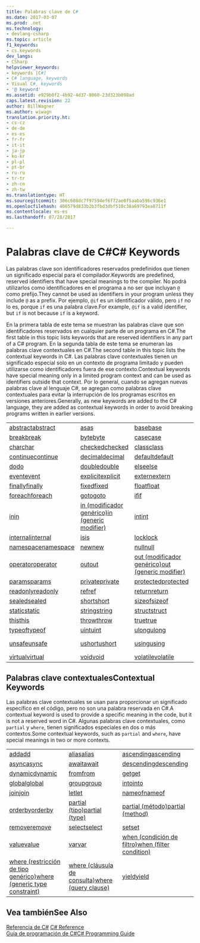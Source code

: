 ```yaml
---
title: Palabras clave de C#
ms.date: 2017-03-07
ms.prod: .net
ms.technology:
- devlang-csharp
ms.topic: article
f1_keywords:
- cs.keywords
dev_langs:
- CSharp
helpviewer_keywords:
- keywords [C#]
- C# language, keywords
- Visual C#, keywords
- '@ keyword'
ms.assetid: e929b0f2-4b92-4d37-8060-23d323b098ad
caps.latest.revision: 22
author: BillWagner
ms.author: wiwagn
translation.priority.ht:
- cs-cz
- de-de
- es-es
- fr-fr
- it-it
- ja-jp
- ko-kr
- pl-pl
- pt-br
- ru-ru
- tr-tr
- zh-cn
- zh-tw
ms.translationtype: HT
ms.sourcegitcommit: 306c608dc7f97594ef6f72ae0f5aaba596c936e1
ms.openlocfilehash: 406579d833b2b3fbd3dbf510c38a69793ea8711f
ms.contentlocale: es-es
ms.lasthandoff: 07/28/2017

---
```

# <a name="c-keywords"></a><span data-ttu-id="ce801-102">Palabras clave de C#</span><span class="sxs-lookup"><span data-stu-id="ce801-102">C# Keywords</span></span>
<span data-ttu-id="ce801-103">Las palabras clave son identificadores reservados predefinidos que tienen un significado especial para el compilador.</span><span class="sxs-lookup"><span data-stu-id="ce801-103">Keywords are predefined, reserved identifiers that have special meanings to the compiler.</span></span> <span data-ttu-id="ce801-104">No podrá utilizarlos como identificadores en el programa a no ser que incluyan `@` como prefijo.</span><span class="sxs-lookup"><span data-stu-id="ce801-104">They cannot be used as identifiers in your program unless they include `@` as a prefix.</span></span> <span data-ttu-id="ce801-105">Por ejemplo, `@if` es un identificador válido, pero `if` no lo es, porque `if` es una palabra clave.</span><span class="sxs-lookup"><span data-stu-id="ce801-105">For example, `@if` is a valid identifier, but `if` is not because `if` is a keyword.</span></span>  
  
 <span data-ttu-id="ce801-106">En la primera tabla de este tema se muestran las palabras clave que son identificadores reservados en cualquier parte de un programa en C#.</span><span class="sxs-lookup"><span data-stu-id="ce801-106">The first table in this topic lists keywords that are reserved identifiers in any part of a C# program.</span></span> <span data-ttu-id="ce801-107">En la segunda tabla de este tema se enumeran las palabras clave contextuales en C#.</span><span class="sxs-lookup"><span data-stu-id="ce801-107">The second table in this topic lists the contextual keywords in C#.</span></span> <span data-ttu-id="ce801-108">Las palabras clave contextuales tienen un significado especial solo en un contexto de programa limitado y pueden utilizarse como identificadores fuera de ese contexto.</span><span class="sxs-lookup"><span data-stu-id="ce801-108">Contextual keywords have special meaning only in a limited program context and can be used as identifiers outside that context.</span></span> <span data-ttu-id="ce801-109">Por lo general, cuando se agregan nuevas palabras clave al lenguaje C#, se agregan como palabras clave contextuales para evitar la interrupción de los programas escritos en versiones anteriores.</span><span class="sxs-lookup"><span data-stu-id="ce801-109">Generally, as new keywords are added to the C# language, they are added as contextual keywords in order to avoid breaking programs written in earlier versions.</span></span>  
  
|||||  
|---|---|---|---|  
|[<span data-ttu-id="ce801-110">abstract</span><span class="sxs-lookup"><span data-stu-id="ce801-110">abstract</span></span>](../../../csharp/language-reference/keywords/abstract.md)|[<span data-ttu-id="ce801-111">as</span><span class="sxs-lookup"><span data-stu-id="ce801-111">as</span></span>](../../../csharp/language-reference/keywords/as.md)|[<span data-ttu-id="ce801-112">base</span><span class="sxs-lookup"><span data-stu-id="ce801-112">base</span></span>](../../../csharp/language-reference/keywords/base.md)|[<span data-ttu-id="ce801-113">bool</span><span class="sxs-lookup"><span data-stu-id="ce801-113">bool</span></span>](../../../csharp/language-reference/keywords/bool.md)|  
|[<span data-ttu-id="ce801-114">break</span><span class="sxs-lookup"><span data-stu-id="ce801-114">break</span></span>](../../../csharp/language-reference/keywords/break.md)|[<span data-ttu-id="ce801-115">byte</span><span class="sxs-lookup"><span data-stu-id="ce801-115">byte</span></span>](../../../csharp/language-reference/keywords/byte.md)|[<span data-ttu-id="ce801-116">case</span><span class="sxs-lookup"><span data-stu-id="ce801-116">case</span></span>](../../../csharp/language-reference/keywords/switch.md)|[<span data-ttu-id="ce801-117">catch</span><span class="sxs-lookup"><span data-stu-id="ce801-117">catch</span></span>](../../../csharp/language-reference/keywords/try-catch.md)|  
|[<span data-ttu-id="ce801-118">char</span><span class="sxs-lookup"><span data-stu-id="ce801-118">char</span></span>](../../../csharp/language-reference/keywords/char.md)|[<span data-ttu-id="ce801-119">checked</span><span class="sxs-lookup"><span data-stu-id="ce801-119">checked</span></span>](../../../csharp/language-reference/keywords/checked.md)|[<span data-ttu-id="ce801-120">class</span><span class="sxs-lookup"><span data-stu-id="ce801-120">class</span></span>](../../../csharp/language-reference/keywords/class.md)|[<span data-ttu-id="ce801-121">const</span><span class="sxs-lookup"><span data-stu-id="ce801-121">const</span></span>](../../../csharp/language-reference/keywords/const.md)|  
|[<span data-ttu-id="ce801-122">continue</span><span class="sxs-lookup"><span data-stu-id="ce801-122">continue</span></span>](../../../csharp/language-reference/keywords/continue.md)|[<span data-ttu-id="ce801-123">decimal</span><span class="sxs-lookup"><span data-stu-id="ce801-123">decimal</span></span>](../../../csharp/language-reference/keywords/decimal.md)|[<span data-ttu-id="ce801-124">default</span><span class="sxs-lookup"><span data-stu-id="ce801-124">default</span></span>](../../../csharp/language-reference/keywords/default.md)|[<span data-ttu-id="ce801-125">delegate</span><span class="sxs-lookup"><span data-stu-id="ce801-125">delegate</span></span>](../../../csharp/language-reference/keywords/delegate.md)|  
|[<span data-ttu-id="ce801-126">do</span><span class="sxs-lookup"><span data-stu-id="ce801-126">do</span></span>](../../../csharp/language-reference/keywords/do.md)|[<span data-ttu-id="ce801-127">double</span><span class="sxs-lookup"><span data-stu-id="ce801-127">double</span></span>](../../../csharp/language-reference/keywords/double.md)|[<span data-ttu-id="ce801-128">else</span><span class="sxs-lookup"><span data-stu-id="ce801-128">else</span></span>](../../../csharp/language-reference/keywords/if-else.md)|[<span data-ttu-id="ce801-129">enum</span><span class="sxs-lookup"><span data-stu-id="ce801-129">enum</span></span>](../../../csharp/language-reference/keywords/enum.md)|  
|[<span data-ttu-id="ce801-130">event</span><span class="sxs-lookup"><span data-stu-id="ce801-130">event</span></span>](../../../csharp/language-reference/keywords/event.md)|[<span data-ttu-id="ce801-131">explicit</span><span class="sxs-lookup"><span data-stu-id="ce801-131">explicit</span></span>](../../../csharp/language-reference/keywords/explicit.md)|[<span data-ttu-id="ce801-132">extern</span><span class="sxs-lookup"><span data-stu-id="ce801-132">extern</span></span>](../../../csharp/language-reference/keywords/extern.md)|[<span data-ttu-id="ce801-133">false</span><span class="sxs-lookup"><span data-stu-id="ce801-133">false</span></span>](../../../csharp/language-reference/keywords/false.md)|  
|[<span data-ttu-id="ce801-134">finally</span><span class="sxs-lookup"><span data-stu-id="ce801-134">finally</span></span>](../../../csharp/language-reference/keywords/try-finally.md)|[<span data-ttu-id="ce801-135">fixed</span><span class="sxs-lookup"><span data-stu-id="ce801-135">fixed</span></span>](../../../csharp/language-reference/keywords/fixed-statement.md)|[<span data-ttu-id="ce801-136">float</span><span class="sxs-lookup"><span data-stu-id="ce801-136">float</span></span>](../../../csharp/language-reference/keywords/float.md)|[<span data-ttu-id="ce801-137">for</span><span class="sxs-lookup"><span data-stu-id="ce801-137">for</span></span>](../../../csharp/language-reference/keywords/for.md)|  
|[<span data-ttu-id="ce801-138">foreach</span><span class="sxs-lookup"><span data-stu-id="ce801-138">foreach</span></span>](../../../csharp/language-reference/keywords/foreach-in.md)|[<span data-ttu-id="ce801-139">goto</span><span class="sxs-lookup"><span data-stu-id="ce801-139">goto</span></span>](../../../csharp/language-reference/keywords/goto.md)|[<span data-ttu-id="ce801-140">if</span><span class="sxs-lookup"><span data-stu-id="ce801-140">if</span></span>](../../../csharp/language-reference/keywords/if-else.md)|[<span data-ttu-id="ce801-141">implicit</span><span class="sxs-lookup"><span data-stu-id="ce801-141">implicit</span></span>](../../../csharp/language-reference/keywords/implicit.md)|  
|[<span data-ttu-id="ce801-142">in</span><span class="sxs-lookup"><span data-stu-id="ce801-142">in</span></span>](../../../csharp/language-reference/keywords/foreach-in.md)|[<span data-ttu-id="ce801-143">in (modificador genérico)</span><span class="sxs-lookup"><span data-stu-id="ce801-143">in (generic modifier)</span></span>](../../../csharp/language-reference/keywords/in-generic-modifier.md)|[<span data-ttu-id="ce801-144">int</span><span class="sxs-lookup"><span data-stu-id="ce801-144">int</span></span>](../../../csharp/language-reference/keywords/int.md)|[<span data-ttu-id="ce801-145">interface</span><span class="sxs-lookup"><span data-stu-id="ce801-145">interface</span></span>](../../../csharp/language-reference/keywords/interface.md)|  
|[<span data-ttu-id="ce801-146">internal</span><span class="sxs-lookup"><span data-stu-id="ce801-146">internal</span></span>](../../../csharp/language-reference/keywords/internal.md)|[<span data-ttu-id="ce801-147">is</span><span class="sxs-lookup"><span data-stu-id="ce801-147">is</span></span>](../../../csharp/language-reference/keywords/is.md)|[<span data-ttu-id="ce801-148">lock</span><span class="sxs-lookup"><span data-stu-id="ce801-148">lock</span></span>](../../../csharp/language-reference/keywords/lock-statement.md)|[<span data-ttu-id="ce801-149">long</span><span class="sxs-lookup"><span data-stu-id="ce801-149">long</span></span>](../../../csharp/language-reference/keywords/long.md)|
|[<span data-ttu-id="ce801-150">namespace</span><span class="sxs-lookup"><span data-stu-id="ce801-150">namespace</span></span>](../../../csharp/language-reference/keywords/namespace.md)|[<span data-ttu-id="ce801-151">new</span><span class="sxs-lookup"><span data-stu-id="ce801-151">new</span></span>](../../../csharp/language-reference/keywords/new.md)|[<span data-ttu-id="ce801-152">null</span><span class="sxs-lookup"><span data-stu-id="ce801-152">null</span></span>](../../../csharp/language-reference/keywords/null.md)|[<span data-ttu-id="ce801-153">object</span><span class="sxs-lookup"><span data-stu-id="ce801-153">object</span></span>](../../../csharp/language-reference/keywords/object.md)|
[<span data-ttu-id="ce801-154">operator</span><span class="sxs-lookup"><span data-stu-id="ce801-154">operator</span></span>](../../../csharp/language-reference/keywords/operator.md)|[<span data-ttu-id="ce801-155">out</span><span class="sxs-lookup"><span data-stu-id="ce801-155">out</span></span>](../../../csharp/language-reference/keywords/out.md)|[<span data-ttu-id="ce801-156">out (modificador genérico)</span><span class="sxs-lookup"><span data-stu-id="ce801-156">out (generic modifier)</span></span>](../../../csharp/language-reference/keywords/out-generic-modifier.md)|[<span data-ttu-id="ce801-157">override</span><span class="sxs-lookup"><span data-stu-id="ce801-157">override</span></span>](../../../csharp/language-reference/keywords/override.md)|
|[<span data-ttu-id="ce801-158">params</span><span class="sxs-lookup"><span data-stu-id="ce801-158">params</span></span>](../../../csharp/language-reference/keywords/params.md)|[<span data-ttu-id="ce801-159">private</span><span class="sxs-lookup"><span data-stu-id="ce801-159">private</span></span>](../../../csharp/language-reference/keywords/private.md)|[<span data-ttu-id="ce801-160">protected</span><span class="sxs-lookup"><span data-stu-id="ce801-160">protected</span></span>](../../../csharp/language-reference/keywords/protected.md)|[<span data-ttu-id="ce801-161">public</span><span class="sxs-lookup"><span data-stu-id="ce801-161">public</span></span>](../../../csharp/language-reference/keywords/public.md)|
|[<span data-ttu-id="ce801-162">readonly</span><span class="sxs-lookup"><span data-stu-id="ce801-162">readonly</span></span>](../../../csharp/language-reference/keywords/readonly.md)|[<span data-ttu-id="ce801-163">ref</span><span class="sxs-lookup"><span data-stu-id="ce801-163">ref</span></span>](../../../csharp/language-reference/keywords/ref.md)|[<span data-ttu-id="ce801-164">return</span><span class="sxs-lookup"><span data-stu-id="ce801-164">return</span></span>](../../../csharp/language-reference/keywords/return.md)|[<span data-ttu-id="ce801-165">sbyte</span><span class="sxs-lookup"><span data-stu-id="ce801-165">sbyte</span></span>](../../../csharp/language-reference/keywords/sbyte.md)|
|[<span data-ttu-id="ce801-166">sealed</span><span class="sxs-lookup"><span data-stu-id="ce801-166">sealed</span></span>](../../../csharp/language-reference/keywords/sealed.md)|[<span data-ttu-id="ce801-167">short</span><span class="sxs-lookup"><span data-stu-id="ce801-167">short</span></span>](../../../csharp/language-reference/keywords/short.md)|[<span data-ttu-id="ce801-168">sizeof</span><span class="sxs-lookup"><span data-stu-id="ce801-168">sizeof</span></span>](../../../csharp/language-reference/keywords/sizeof.md)|[<span data-ttu-id="ce801-169">stackalloc</span><span class="sxs-lookup"><span data-stu-id="ce801-169">stackalloc</span></span>](../../../csharp/language-reference/keywords/stackalloc.md)|
|[<span data-ttu-id="ce801-170">static</span><span class="sxs-lookup"><span data-stu-id="ce801-170">static</span></span>](../../../csharp/language-reference/keywords/static.md)|[<span data-ttu-id="ce801-171">string</span><span class="sxs-lookup"><span data-stu-id="ce801-171">string</span></span>](../../../csharp/language-reference/keywords/string.md)|[<span data-ttu-id="ce801-172">struct</span><span class="sxs-lookup"><span data-stu-id="ce801-172">struct</span></span>](../../../csharp/language-reference/keywords/struct.md)|[<span data-ttu-id="ce801-173">switch</span><span class="sxs-lookup"><span data-stu-id="ce801-173">switch</span></span>](../../../csharp/language-reference/keywords/switch.md)|
|[<span data-ttu-id="ce801-174">this</span><span class="sxs-lookup"><span data-stu-id="ce801-174">this</span></span>](../../../csharp/language-reference/keywords/this.md)|[<span data-ttu-id="ce801-175">throw</span><span class="sxs-lookup"><span data-stu-id="ce801-175">throw</span></span>](../../../csharp/language-reference/keywords/throw.md)|[<span data-ttu-id="ce801-176">true</span><span class="sxs-lookup"><span data-stu-id="ce801-176">true</span></span>](../../../csharp/language-reference/keywords/true.md)|[<span data-ttu-id="ce801-177">try</span><span class="sxs-lookup"><span data-stu-id="ce801-177">try</span></span>](../../../csharp/language-reference/keywords/try-catch.md)|   
|[<span data-ttu-id="ce801-178">typeof</span><span class="sxs-lookup"><span data-stu-id="ce801-178">typeof</span></span>](../../../csharp/language-reference/keywords/typeof.md)|[<span data-ttu-id="ce801-179">uint</span><span class="sxs-lookup"><span data-stu-id="ce801-179">uint</span></span>](../../../csharp/language-reference/keywords/uint.md)|[<span data-ttu-id="ce801-180">ulong</span><span class="sxs-lookup"><span data-stu-id="ce801-180">ulong</span></span>](../../../csharp/language-reference/keywords/ulong.md)|[<span data-ttu-id="ce801-181">unchecked</span><span class="sxs-lookup"><span data-stu-id="ce801-181">unchecked</span></span>](../../../csharp/language-reference/keywords/unchecked.md)|
|[<span data-ttu-id="ce801-182">unsafe</span><span class="sxs-lookup"><span data-stu-id="ce801-182">unsafe</span></span>](../../../csharp/language-reference/keywords/unsafe.md)|[<span data-ttu-id="ce801-183">ushort</span><span class="sxs-lookup"><span data-stu-id="ce801-183">ushort</span></span>](../../../csharp/language-reference/keywords/ushort.md)|[<span data-ttu-id="ce801-184">using</span><span class="sxs-lookup"><span data-stu-id="ce801-184">using</span></span>](../../../csharp/language-reference/keywords/using.md)|[<span data-ttu-id="ce801-185">using static</span><span class="sxs-lookup"><span data-stu-id="ce801-185">using static</span></span>](using-static.md)|
|[<span data-ttu-id="ce801-186">virtual</span><span class="sxs-lookup"><span data-stu-id="ce801-186">virtual</span></span>](../../../csharp/language-reference/keywords/virtual.md)|[<span data-ttu-id="ce801-187">void</span><span class="sxs-lookup"><span data-stu-id="ce801-187">void</span></span>](../../../csharp/language-reference/keywords/void.md)|[<span data-ttu-id="ce801-188">volatile</span><span class="sxs-lookup"><span data-stu-id="ce801-188">volatile</span></span>](../../../csharp/language-reference/keywords/volatile.md)|[<span data-ttu-id="ce801-189">while</span><span class="sxs-lookup"><span data-stu-id="ce801-189">while</span></span>](../../../csharp/language-reference/keywords/while.md)|

## <a name="contextual-keywords"></a><span data-ttu-id="ce801-190">Palabras clave contextuales</span><span class="sxs-lookup"><span data-stu-id="ce801-190">Contextual Keywords</span></span>  
 <span data-ttu-id="ce801-191">Las palabras clave contextuales se usan para proporcionar un significado específico en el código, pero no son una palabra reservada en C#.</span><span class="sxs-lookup"><span data-stu-id="ce801-191">A contextual keyword is used to provide a specific meaning in the code, but it is not a reserved word in C#.</span></span> <span data-ttu-id="ce801-192">Algunas palabras clave contextuales, como `partial` y `where`, tienen significados especiales en dos o más contextos.</span><span class="sxs-lookup"><span data-stu-id="ce801-192">Some contextual keywords, such as `partial` and `where`, have special meanings in two or more contexts.</span></span>  
  
||||  
|---|---|---|  
|[<span data-ttu-id="ce801-193">add</span><span class="sxs-lookup"><span data-stu-id="ce801-193">add</span></span>](../../../csharp/language-reference/keywords/add.md)|[<span data-ttu-id="ce801-194">alias</span><span class="sxs-lookup"><span data-stu-id="ce801-194">alias</span></span>](../../../csharp/language-reference/keywords/extern-alias.md)|[<span data-ttu-id="ce801-195">ascending</span><span class="sxs-lookup"><span data-stu-id="ce801-195">ascending</span></span>](../../../csharp/language-reference/keywords/ascending.md)|  
|[<span data-ttu-id="ce801-196">async</span><span class="sxs-lookup"><span data-stu-id="ce801-196">async</span></span>](../../../csharp/language-reference/keywords/async.md)|[<span data-ttu-id="ce801-197">await</span><span class="sxs-lookup"><span data-stu-id="ce801-197">await</span></span>](../../../csharp/language-reference/keywords/await.md)|[<span data-ttu-id="ce801-198">descending</span><span class="sxs-lookup"><span data-stu-id="ce801-198">descending</span></span>](../../../csharp/language-reference/keywords/descending.md)|  
|[<span data-ttu-id="ce801-199">dynamic</span><span class="sxs-lookup"><span data-stu-id="ce801-199">dynamic</span></span>](../../../csharp/language-reference/keywords/dynamic.md)|[<span data-ttu-id="ce801-200">from</span><span class="sxs-lookup"><span data-stu-id="ce801-200">from</span></span>](../../../csharp/language-reference/keywords/from-clause.md)|[<span data-ttu-id="ce801-201">get</span><span class="sxs-lookup"><span data-stu-id="ce801-201">get</span></span>](../../../csharp/language-reference/keywords/get.md)|  
|[<span data-ttu-id="ce801-202">global</span><span class="sxs-lookup"><span data-stu-id="ce801-202">global</span></span>](../../../csharp/language-reference/keywords/global.md)|[<span data-ttu-id="ce801-203">group</span><span class="sxs-lookup"><span data-stu-id="ce801-203">group</span></span>](../../../csharp/language-reference/keywords/group-clause.md)|[<span data-ttu-id="ce801-204">into</span><span class="sxs-lookup"><span data-stu-id="ce801-204">into</span></span>](../../../csharp/language-reference/keywords/into.md)|  
|[<span data-ttu-id="ce801-205">join</span><span class="sxs-lookup"><span data-stu-id="ce801-205">join</span></span>](../../../csharp/language-reference/keywords/join-clause.md)|[<span data-ttu-id="ce801-206">let</span><span class="sxs-lookup"><span data-stu-id="ce801-206">let</span></span>](../../../csharp/language-reference/keywords/let-clause.md)|[<span data-ttu-id="ce801-207">nameof</span><span class="sxs-lookup"><span data-stu-id="ce801-207">nameof</span></span>](nameof.md)|   
|[<span data-ttu-id="ce801-208">orderby</span><span class="sxs-lookup"><span data-stu-id="ce801-208">orderby</span></span>](../../../csharp/language-reference/keywords/orderby-clause.md)|[<span data-ttu-id="ce801-209">partial (tipo)</span><span class="sxs-lookup"><span data-stu-id="ce801-209">partial (type)</span></span>](../../../csharp/language-reference/keywords/partial-type.md)|[<span data-ttu-id="ce801-210">partial (método)</span><span class="sxs-lookup"><span data-stu-id="ce801-210">partial (method)</span></span>](../../../csharp/language-reference/keywords/partial-method.md)|   
|[<span data-ttu-id="ce801-211">remove</span><span class="sxs-lookup"><span data-stu-id="ce801-211">remove</span></span>](../../../csharp/language-reference/keywords/remove.md)|[<span data-ttu-id="ce801-212">select</span><span class="sxs-lookup"><span data-stu-id="ce801-212">select</span></span>](../../../csharp/language-reference/keywords/select-clause.md)|[<span data-ttu-id="ce801-213">set</span><span class="sxs-lookup"><span data-stu-id="ce801-213">set</span></span>](../../../csharp/language-reference/keywords/set.md)|   
|[<span data-ttu-id="ce801-214">value</span><span class="sxs-lookup"><span data-stu-id="ce801-214">value</span></span>](../../../csharp/language-reference/keywords/value.md)|[<span data-ttu-id="ce801-215">var</span><span class="sxs-lookup"><span data-stu-id="ce801-215">var</span></span>](../../../csharp/language-reference/keywords/var.md)|[<span data-ttu-id="ce801-216">when (condición de filtro)</span><span class="sxs-lookup"><span data-stu-id="ce801-216">when (filter condition)</span></span>](when.md)|   
|[<span data-ttu-id="ce801-217">where (restricción de tipo genérico)</span><span class="sxs-lookup"><span data-stu-id="ce801-217">where (generic type constraint)</span></span>](../../../csharp/language-reference/keywords/where-generic-type-constraint.md)|[<span data-ttu-id="ce801-218">where (cláusula de consulta)</span><span class="sxs-lookup"><span data-stu-id="ce801-218">where (query clause)</span></span>](../../../csharp/language-reference/keywords/where-clause.md)|[<span data-ttu-id="ce801-219">yield</span><span class="sxs-lookup"><span data-stu-id="ce801-219">yield</span></span>](../../../csharp/language-reference/keywords/yield.md)|  
  
## <a name="see-also"></a><span data-ttu-id="ce801-220">Vea también</span><span class="sxs-lookup"><span data-stu-id="ce801-220">See Also</span></span>  
 <span data-ttu-id="ce801-221">[Referencia de C#](../../../csharp/language-reference/index.md) </span><span class="sxs-lookup"><span data-stu-id="ce801-221">[C# Reference](../../../csharp/language-reference/index.md) </span></span>  
 [<span data-ttu-id="ce801-222">Guía de programación de C#</span><span class="sxs-lookup"><span data-stu-id="ce801-222">C# Programming Guide</span></span>](../../../csharp/programming-guide/index.md)

